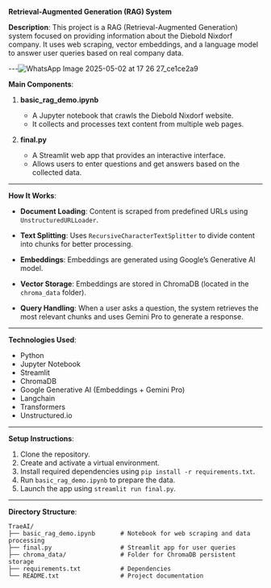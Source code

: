  **Retrieval-Augmented Generation (RAG) System**

**Description**:
This project is a RAG (Retrieval-Augmented Generation) system focused on providing information about the Diebold Nixdorf company. It uses web scraping, vector embeddings, and a language model to answer user queries based on real company data.

---![WhatsApp Image 2025-05-02 at 17 26 27_ce1ce2a9](https://github.com/user-attachments/assets/09a8b4c7-9871-40da-ad95-2fa256cf980b)


**Main Components**:

1. **basic\_rag\_demo.ipynb**

   * A Jupyter notebook that crawls the Diebold Nixdorf website.
   * It collects and processes text content from multiple web pages.

2. **final.py**

   * A Streamlit web app that provides an interactive interface.
   * Allows users to enter questions and get answers based on the collected data.

---

**How It Works**:

* **Document Loading**:
  Content is scraped from predefined URLs using `UnstructuredURLLoader`.

* **Text Splitting**:
  Uses `RecursiveCharacterTextSplitter` to divide content into chunks for better processing.

* **Embeddings**:
  Embeddings are generated using Google’s Generative AI model.

* **Vector Storage**:
  Embeddings are stored in ChromaDB (located in the `chroma_data` folder).

* **Query Handling**:
  When a user asks a question, the system retrieves the most relevant chunks and uses Gemini Pro to generate a response.

---

**Technologies Used**:

* Python
* Jupyter Notebook
* Streamlit
* ChromaDB
* Google Generative AI (Embeddings + Gemini Pro)
* Langchain
* Transformers
* Unstructured.io

---

**Setup Instructions**:

1. Clone the repository.
2. Create and activate a virtual environment.
3. Install required dependencies using `pip install -r requirements.txt`.
4. Run `basic_rag_demo.ipynb` to prepare the data.
5. Launch the app using `streamlit run final.py`.

---

**Directory Structure**:

```
TraeAI/
├── basic_rag_demo.ipynb       # Notebook for web scraping and data processing
├── final.py                   # Streamlit app for user queries
├── chroma_data/               # Folder for ChromaDB persistent storage
├── requirements.txt           # Dependencies
└── README.txt                 # Project documentation
```

